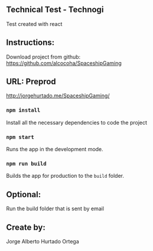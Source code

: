 
## Technical Test - Technogi

Test created with react

## Instructions:

Download project from github: https://github.com/alcocoha/SpaceshipGaming

## URL: Preprod

http://jorgehurtado.me/SpaceshipGaming/

### `npm install`

Install all the necessary dependencies to code the project

### `npm start`

Runs the app in the development mode.

### `npm run build`

Builds the app for production to the `build` folder.

## Optional:

Run the build folder that is sent by email

## Create by:

Jorge Alberto Hurtado Ortega

